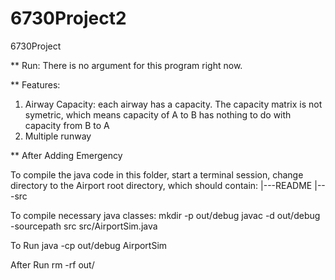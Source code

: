 # 6730Project2
6730Project

** Run:
  There is no argument for this program right now.

** Features:
  1. Airway Capacity:
    each airway has a capacity.
    The capacity matrix is not symetric, which means capacity of A to B has nothing to do with capacity from B to A
  2. Multiple runway


** After Adding Emergency

To compile the java code in this folder, start a terminal session,
change directory to the Airport root directory, which should contain:
|---README
|---src

To compile necessary java classes:
mkdir -p out/debug
javac -d out/debug -sourcepath src  src/AirportSim.java

To Run
java -cp out/debug AirportSim

After Run
rm -rf out/
